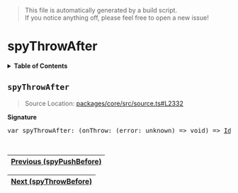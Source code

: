 > This file is automatically generated by a build script.<br>If you notice anything off, please feel free to open a new issue!

# spyThrowAfter

<details><summary><b>Table of Contents</b></summary><br>

1. [<code>spyThrowAfter</code>](#spyThrowAfter)</details>

## <a name="spyThrowAfter"></a><code>spyThrowAfter</code>

> Source Location: [packages\/core\/src\/source.ts#L2332](..\/..\/packages\/core\/src\/source.ts#L2332)

<b>Signature</b>

<pre>var spyThrowAfter: (onThrow: (error: unknown) =&gt; void) =&gt; <a href="001-IdentityOperator.md#IdentityOperator">IdentityOperator</a></pre><br>

| [Previous \(spyPushBefore\)](080-spyPushBefore.md#readme) |
| --- |

<div align="right">

| [Next \(spyThrowBefore\)](082-spyThrowBefore.md#readme) |
| --- |
</div>

